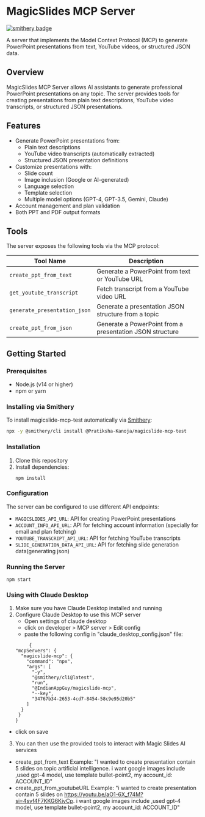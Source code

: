 # MagicSlides MCP Server

[![smithery badge](https://smithery.ai/badge/@Pratiksha-Kanoja/magicslide-mcp-test)](https://smithery.ai/server/@Pratiksha-Kanoja/magicslide-mcp-test)

A server that implements the Model Context Protocol (MCP) to generate PowerPoint presentations from text, YouTube videos, or structured JSON data.

## Overview

MagicSlides MCP Server allows AI assistants to generate professional PowerPoint presentations on any topic. The server provides tools for creating presentations from plain text descriptions, YouTube video transcripts, or structured JSON presentations.

## Features

- Generate PowerPoint presentations from:
  - Plain text descriptions
  - YouTube video transcripts (automatically extracted)
  - Structured JSON presentation definitions
- Customize presentations with:
  - Slide count
  - Image inclusion (Google or AI-generated)
  - Language selection
  - Template selection
  - Multiple model options (GPT-4, GPT-3.5, Gemini, Claude)
- Account management and plan validation
- Both PPT and PDF output formats

## Tools

The server exposes the following tools via the MCP protocol:

| Tool Name | Description |
|-----------|-------------|
| `create_ppt_from_text` | Generate a PowerPoint from text or YouTube URL |
| `get_youtube_transcript` | Fetch transcript from a YouTube video URL |
| `generate_presentation_json` | Generate a presentation JSON structure from a topic |
| `create_ppt_from_json` | Generate a PowerPoint from a presentation JSON structure |

## Getting Started

### Prerequisites

- Node.js (v14 or higher)
- npm or yarn

### Installing via Smithery

To install magicslide-mcp-test automatically via [Smithery](https://smithery.ai/server/@Pratiksha-Kanoja/magicslide-mcp-test):

```bash
npx -y @smithery/cli install @Pratiksha-Kanoja/magicslide-mcp-test
```

### Installation

1. Clone this repository
2. Install dependencies:
   ```
   npm install
   ```

### Configuration

The server can be configured to use different API endpoints:

- `MAGICSLIDES_API_URL`: API for creating PowerPoint presentations
- `ACCOUNT_INFO_API_URL`: API for fetching account information (specially for email and plan fetching)
- `YOUTUBE_TRANSCRIPT_API_URL`: API for fetching YouTube transcripts 
- `SLIDE_GENERATION_DATA_API_URL`: API for fetching slide generation data(generating json)

### Running the Server 

```
npm start 
```

### Using with Claude Desktop
1. Make sure you have Claude Desktop installed and running
2. Configure Claude Desktop to use this MCP server
   - Open settings of claude desktop
   - click on developer > MCP server > Edit config
   - paste the following config in "claude_desktop_config.json" file:
   ```
        { 
   "mcpServers": {
     "magicslide-mcp": {
       "command": "npx",
       "args": [
         "-y",
         "@smithery/cli@latest",
         "run",
         "@IndianAppGuy/magicslide-mcp",
         "--key",
         "34767b34-2653-4cd7-8454-58c9e95d20b5"
       ]
     }
    }
   }

 - click on save

3. You can then use the provided tools to interact with Magic Slides AI services
 - create_ppt_from_text
  Example: "I wanted to create presentation contain 5 slides on topic artificial intelligence. i want google images include ,used gpt-4 model, use template bullet-point2, my account_id: ACCOUNT_ID"
 - create_ppt_from_youtubeURL
  Example: "i wanted to create presentation contain 5 slides on https://youtu.be/aO1-6X_f74M?si=4svf4F7KKG6KivCp. i want google images include ,used gpt-4 model, use template bullet-point2, my account_id: ACCOUNT_ID"


